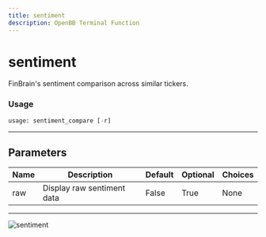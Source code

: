 ```yaml
---
title: sentiment
description: OpenBB Terminal Function
---
```


# sentiment

FinBrain's sentiment comparison across similar tickers.

### Usage 
```python
usage: sentiment_compare [-r]
```

---
## Parameters

| Name | Description | Default | Optional | Choices |
| ---- | ----------- | ------- | -------- | ------- |
| raw | Display raw sentiment data | False | True | None |


---
![sentiment](https://user-images.githubusercontent.com/46355364/154074202-54d9b40a-124a-4962-a3a6-62b7afe8cd62.png)


